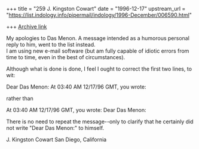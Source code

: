 +++
title = "259 J. Kingston Cowart"
date = "1996-12-17"
upstream_url = "https://list.indology.info/pipermail/indology/1996-December/006590.html"

+++
[Archive link](https://list.indology.info/pipermail/indology/1996-December/006590.html)

My apologies to Das Menon.  A message intended as a 
humorous personal reply to him, went to the list instead.  
I am using new e-mail software (but am fully capable of 
idiotic errors from time to time, even in the best of 
circumstances).  

Although what is done is done, I feel I ought to correct 
the first two lines, to wit: 

Dear Das Menon:
At 03:40 AM 12/17/96 GMT, you wrote:

rather than

At 03:40 AM 12/17/96 GMT, you wrote:
Dear Das Menon:

There is no need to repeat the message--only to clarify that
he certainly did not write "Dear Das Menon:" to himself. 

J. Kingston Cowart
San Diego, California






